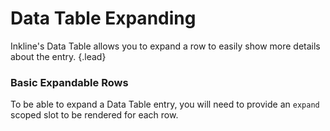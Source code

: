 # Data Table Expanding
Inkline's Data Table allows you to expand a row to easily show more details about the entry. {.lead}

### Basic Expandable Rows
To be able to expand a Data Table entry, you will need to provide an `expand` scoped slot to be rendered for each row.

<i-code-preview title="Data Table Expanding" link="https://github.com/inkline/inkline/tree/master/src/components/Datatable/index.vue">

<i-datatable :columns="columns" :rows="rows">
    <template v-slot:expand="{ row, columns, expanded }">
        <td :colspan="columns.length">
            {{row.name}} occupies the {{row.position}} position at Pied Piper, a fictional company based in Silicon Valley, California.
        </td>
    </template>
</i-datatable>

<template v-slot:html>
<div v-pre>

~~~html
<i-datatable :columns="columns" :rows="rows">
    <template v-slot:expand="{ row, columns, expanded }">
        <td :colspan="columns.length">
            {{row.name}} occupies the {{row.position}} position at Pied Piper, a fictional company based in Silicon Valley, California.
        </td>
    </template>
</i-datatable>
~~~

</div>
</template>
<template v-slot:js>

~~~js
export default {
    data() {
        return {
            columns: [
                { title: 'Name', path: 'name' },
                { title: 'Position', path: 'position' },
                { title: 'Age', path: 'age' },
                { title: 'City', path: 'address.city' },
                { title: 'Country', path: 'address.country' },
                { title: 'Email', path: 'email' }
            ],
            rows: [
                { id: '1', name: 'Richard Hendricks', email: 'richard.hendricks@email.com', age: 26, address: { city: 'Cupertino', country: 'United States' }, position: 'Chief Executive Officer' },
                { id: '2', name: 'Bertram Gilfoyle', email: 'bertram.gilfoyle@email.com', age: 30, address: { city: 'Toronto', country: 'Canada' }, position: 'System Administrator' },
                { id: '3', name: 'Dinesh Chugtai', email: 'dinesh.chugtai@email.com', age: 30, address: { city: 'Lahore', country: 'Pakistan' }, position: 'Software Developer' },
                ...
            ]
        }
    }
}
~~~

</template>
</i-code-preview>

